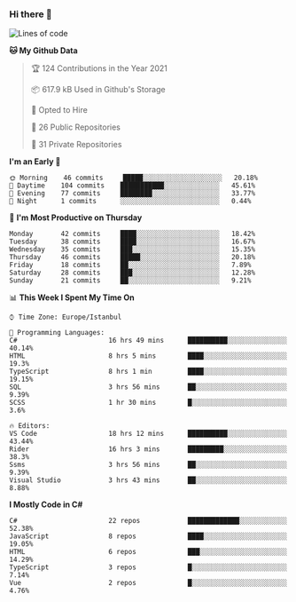 ### Hi there 👋

<!--START_SECTION:waka-->
![Lines of code](https://img.shields.io/badge/From%20Hello%20World%20I%27ve%20Written-6.1%20million%20lines%20of%20code-blue)

**🐱 My Github Data** 

> 🏆 124 Contributions in the Year 2021
 > 
> 📦 617.9 kB Used in Github's Storage 
 > 
> 💼 Opted to Hire
 > 
> 📜 26 Public Repositories 
 > 
> 🔑 31 Private Repositories  
 > 
**I'm an Early 🐤** 

```text
🌞 Morning    46 commits     █████░░░░░░░░░░░░░░░░░░░░   20.18% 
🌆 Daytime    104 commits    ███████████░░░░░░░░░░░░░░   45.61% 
🌃 Evening    77 commits     ████████░░░░░░░░░░░░░░░░░   33.77% 
🌙 Night      1 commits      ░░░░░░░░░░░░░░░░░░░░░░░░░   0.44%

```
📅 **I'm Most Productive on Thursday** 

```text
Monday       42 commits     ████░░░░░░░░░░░░░░░░░░░░░   18.42% 
Tuesday      38 commits     ████░░░░░░░░░░░░░░░░░░░░░   16.67% 
Wednesday    35 commits     ███░░░░░░░░░░░░░░░░░░░░░░   15.35% 
Thursday     46 commits     █████░░░░░░░░░░░░░░░░░░░░   20.18% 
Friday       18 commits     ██░░░░░░░░░░░░░░░░░░░░░░░   7.89% 
Saturday     28 commits     ███░░░░░░░░░░░░░░░░░░░░░░   12.28% 
Sunday       21 commits     ██░░░░░░░░░░░░░░░░░░░░░░░   9.21%

```


📊 **This Week I Spent My Time On** 

```text
⌚︎ Time Zone: Europe/Istanbul

💬 Programming Languages: 
C#                       16 hrs 49 mins      ██████████░░░░░░░░░░░░░░░   40.14% 
HTML                     8 hrs 5 mins        ████░░░░░░░░░░░░░░░░░░░░░   19.3% 
TypeScript               8 hrs 1 min         ████░░░░░░░░░░░░░░░░░░░░░   19.15% 
SQL                      3 hrs 56 mins       ██░░░░░░░░░░░░░░░░░░░░░░░   9.39% 
SCSS                     1 hr 30 mins        █░░░░░░░░░░░░░░░░░░░░░░░░   3.6%

🔥 Editors: 
VS Code                  18 hrs 12 mins      ██████████░░░░░░░░░░░░░░░   43.44% 
Rider                    16 hrs 3 mins       █████████░░░░░░░░░░░░░░░░   38.3% 
Ssms                     3 hrs 56 mins       ██░░░░░░░░░░░░░░░░░░░░░░░   9.39% 
Visual Studio            3 hrs 43 mins       ██░░░░░░░░░░░░░░░░░░░░░░░   8.88%

```

**I Mostly Code in C#** 

```text
C#                       22 repos            █████████████░░░░░░░░░░░░   52.38% 
JavaScript               8 repos             ████░░░░░░░░░░░░░░░░░░░░░   19.05% 
HTML                     6 repos             ███░░░░░░░░░░░░░░░░░░░░░░   14.29% 
TypeScript               3 repos             █░░░░░░░░░░░░░░░░░░░░░░░░   7.14% 
Vue                      2 repos             █░░░░░░░░░░░░░░░░░░░░░░░░   4.76%

```



<!--END_SECTION:waka-->

<!--
**ebubekirdinc/ebubekirdinc** is a ✨ _special_ ✨ repository because its `README.md` (this file) appears on your GitHub profile.

Here are some ideas to get you started:

- 🔭 I’m currently working on ...
- 🌱 I’m currently learning ...
- 👯 I’m looking to collaborate on ...
- 🤔 I’m looking for help with ...
- 💬 Ask me about ...
- 📫 How to reach me: ...
- 😄 Pronouns: ...
- ⚡ Fun fact: ...
-->
